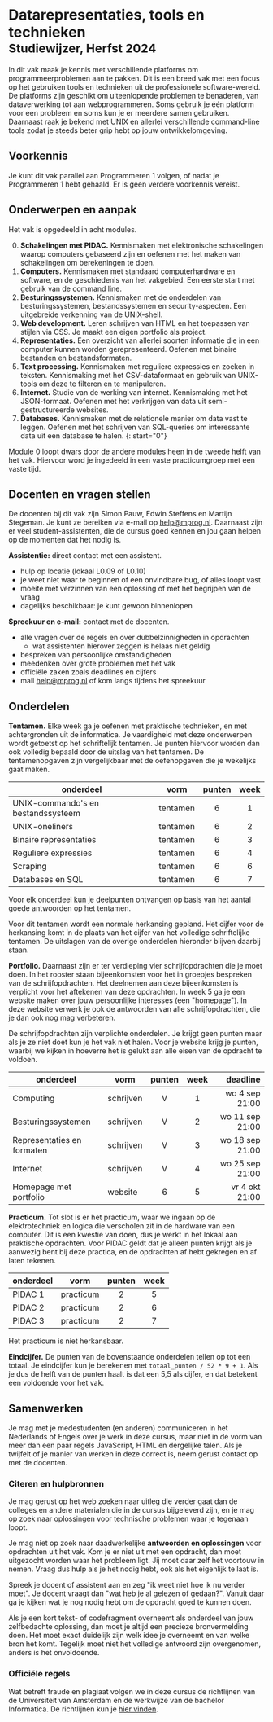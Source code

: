 # Datarepresentaties, tools en technieken<br><small>Studiewijzer, Herfst 2024</small>

In dit vak maak je kennis met verschillende platforms om programmeerproblemen aan te pakken. Dit is een breed vak met een focus op het gebruiken tools en technieken uit de professionele software-wereld. De platforms zijn geschikt om uiteenlopende problemen te benaderen, van dataverwerking tot aan webprogrammeren. Soms gebruik je één platform voor een probleem en soms kun je er meerdere samen gebruiken. Daarnaast raak je bekend met UNIX en allerlei verschillende command-line tools zodat je steeds beter grip hebt op jouw ontwikkelomgeving.


## Voorkennis

Je kunt dit vak parallel aan Programmeren 1 volgen, of nadat je Programmeren 1 hebt gehaald. Er is geen verdere voorkennis vereist.


## Onderwerpen en aanpak

Het vak is opgedeeld in acht modules.

0. **Schakelingen met PIDAC.** Kennismaken met elektronische schakelingen waarop computers gebaseerd zijn en oefenen met het maken van schakelingen om berekeningen te doen.
1. **Computers.** Kennismaken met standaard computerhardware en software, en de geschiedenis van het vakgebied. Een eerste start met gebruik van de command line.
2. **Besturingssystemen.** Kennismaken met de onderdelen van besturingssystemen, bestandssystemen en security-aspecten. Een uitgebreide verkenning van de UNIX-shell.
3. **Web development.** Leren schrijven van HTML en het toepassen van stijlen via CSS. Je maakt een eigen portfolio als project.
4. **Representaties.** Een overzicht van allerlei soorten informatie die in een computer kunnen worden gerepresenteerd. Oefenen met binaire bestanden en bestandsformaten.
5. **Text processing.** Kennismaken met reguliere expressies en zoeken in teksten. Kennismaking met het CSV-dataformaat en gebruik van UNIX-tools om deze te filteren en te manipuleren.
6. **Internet.** Studie van de werking van internet. Kennismaking met het JSON-formaat. Oefenen met het verkrijgen van data uit semi-gestructureerde websites.
7. **Databases.** Kennismaken met de relationele manier om data vast te leggen. Oefenen met het schrijven van SQL-queries om interessante data uit een database te halen.
{: start="0"}

Module 0 loopt dwars door de andere modules heen in de tweede helft van het vak. Hiervoor word je ingedeeld in een vaste practicumgroep met een vaste tijd.


## Docenten en vragen stellen

De docenten bij dit vak zijn Simon Pauw, Edwin Steffens en Martijn Stegeman. Je kunt ze bereiken via e-mail op <help@mprog.nl>. Daarnaast zijn er veel student-assistenten, die de cursus goed kennen en jou gaan helpen op de momenten dat het nodig is.

**Assistentie:** direct contact met een assistent.

* hulp op locatie (lokaal L0.09 of L0.10)
* je weet niet waar te beginnen of een onvindbare bug, of alles loopt vast
* moeite met verzinnen van een oplossing of met het begrijpen van de vraag
* dagelijks beschikbaar: je kunt gewoon binnenlopen

**Spreekuur en e-mail:** contact met de docenten.

* alle vragen over de regels en over dubbelzinnigheden in opdrachten
    * wat assistenten hierover zeggen is helaas niet geldig
* bespreken van persoonlijke omstandigheden
* meedenken over grote problemen met het vak
* officiële zaken zoals deadlines en cijfers
* mail <help@mprog.nl> of kom langs tijdens het spreekuur


## Onderdelen

**Tentamen.** Elke week ga je oefenen met praktische technieken, en met achtergronden uit de informatica. Je vaardigheid met deze onderwerpen wordt getoetst op het schriftelijk tentamen. Je punten hiervoor worden dan ook volledig bepaald door de uitslag van het tentamen. De tentamenopgaven zijn vergelijkbaar met de oefenopgaven die je wekelijks gaat maken.

| onderdeel                          | vorm      | punten | week |
|------------------------------------|-----------|:------:|:----:|
| UNIX-commando's en bestandssysteem | tentamen  | 6      | 1    |
| UNIX-oneliners                     | tentamen  | 6      | 2    |
| Binaire representaties             | tentamen  | 6      | 3    |
| Reguliere expressies               | tentamen  | 6      | 4    |
| Scraping                           | tentamen  | 6      | 6    |
| Databases en SQL                   | tentamen  | 6      | 7    |

Voor elk onderdeel kun je deelpunten ontvangen op basis van het aantal goede antwoorden op het tentamen.

Voor dit tentamen wordt een normale herkansing gepland. Het cijfer voor de herkansing komt in de plaats van het cijfer van het volledige schriftelijke tentamen. De uitslagen van de overige onderdelen hieronder blijven daarbij staan.

**Portfolio.** Daarnaast zijn er ter verdieping vier schrijfopdrachten die je moet doen. In het rooster staan bijeenkomsten voor het in groepjes bespreken van de schrijfopdrachten. Het deelnemen aan deze bijeenkomsten is verplicht voor het aftekenen van deze opdrachten. In week 5 ga je een website maken over jouw persoonlijke interesses (een "homepage"). In deze website verwerk je ook de antwoorden van alle schrijfopdrachten, die je dan ook nog mag verbeteren.

De schrijfopdrachten zijn verplichte onderdelen. Je krijgt geen punten maar als je ze niet doet kun je het vak niet halen. Voor je website krijg je punten, waarbij we kijken in hoeverre het is gelukt aan alle eisen van de opdracht te voldoen.

| onderdeel                  | vorm      | punten | week | deadline        |
|----------------------------|-----------|:------:|:----:|----------------:|
| Computing                  | schrijven | V      | 1    | wo  4 sep 21:00 |
| Besturingssystemen         | schrijven | V      | 2    | wo 11 sep 21:00 |
| Representaties en formaten | schrijven | V      | 3    | wo 18 sep 21:00 |
| Internet                   | schrijven | V      | 4    | wo 25 sep 21:00 |
| Homepage met portfolio     | website   | 6      | 5    | vr  4 okt 21:00 |

**Practicum.** Tot slot is er het practicum, waar we ingaan op de elektrotechniek en logica die verscholen zit in de hardware van een computer. Dit is een kwestie van doen, dus je werkt in het lokaal aan praktische opdrachten. Voor PIDAC geldt dat je alleen punten krijgt als je aanwezig bent bij deze practica, en de opdrachten af hebt gekregen en af laten tekenen.

| onderdeel                          | vorm      | punten | week |
|------------------------------------|-----------|:------:|:----:|
| PIDAC 1                            | practicum | 2      | 5    |
| PIDAC 2                            | practicum | 2      | 6    |
| PIDAC 3                            | practicum | 2      | 7    |

Het practicum is niet herkansbaar.

**Eindcijfer.** De punten van de bovenstaande onderdelen tellen op tot een totaal. Je eindcijfer kun je berekenen met `totaal_punten / 52 * 9 + 1`. Als je dus de helft van de punten haalt is dat een 5,5 als cijfer, en dat betekent een voldoende voor het vak.


## Samenwerken

Je mag met je medestudenten (en anderen) communiceren in het Nederlands of Engels over je werk in deze cursus, maar niet in de vorm van meer dan een paar regels JavaScript, HTML en dergelijke talen. Als je twijfelt of je manier van werken in deze correct is, neem gerust contact op met de docenten.


### Citeren en hulpbronnen

Je mag gerust op het web zoeken naar uitleg die verder gaat dan de colleges en andere materialen die in de cursus bijgeleverd zijn, en je mag op zoek naar oplossingen voor technische problemen waar je tegenaan loopt.

Je mag niet op zoek naar daadwerkelijke **antwoorden en oplossingen** voor opdrachten uit het vak. Kom je er niet uit met een opdracht, dan moet uitgezocht worden waar het probleem ligt. Jij moet daar zelf het voortouw in nemen. Vraag dus hulp als je het nodig hebt, ook als het eigenlijk te laat is.

Spreek je docent of assistent aan en zeg "ik weet niet hoe ik nu verder moet". Je docent vraagt dan "wat heb je al gelezen of gedaan?". Vanuit daar ga je kijken wat je nog nodig hebt om de opdracht goed te kunnen doen.

Als je een kort tekst- of codefragment overneemt als onderdeel van jouw zelfbedachte oplossing, dan moet je altijd een precieze bronvermelding doen. Het moet exact duidelijk zijn welk idee je overneemt en van welke bron het komt. Tegelijk moet niet het volledige antwoord zijn overgenomen, anders is het onvoldoende.


### Officiële regels

Wat betreft fraude en plagiaat volgen we in deze cursus de richtlijnen van de Universiteit van Amsterdam en de werkwijze van de bachelor Informatica. De richtlijnen kun je [hier vinden].

[hier vinden]: https://student.uva.nl/onderwerpen/plagiaat-en-fraude
